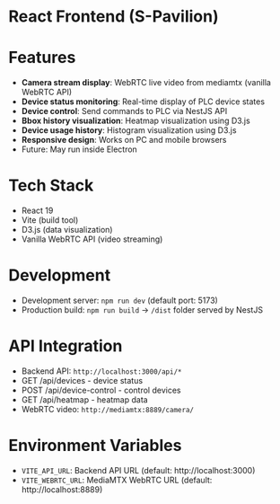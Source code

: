 # React Frontend (S-Pavilion)

# Features
- **Camera stream display**: WebRTC live video from mediamtx (vanilla WebRTC API)
- **Device status monitoring**: Real-time display of PLC device states
- **Device control**: Send commands to PLC via NestJS API
- **Bbox history visualization**: Heatmap visualization using D3.js
- **Device usage history**: Histogram visualization using D3.js
- **Responsive design**: Works on PC and mobile browsers
- Future: May run inside Electron

# Tech Stack
- React 19
- Vite (build tool)
- D3.js (data visualization)
- Vanilla WebRTC API (video streaming)

# Development
- Development server: `npm run dev` (default port: 5173)
- Production build: `npm run build` → `/dist` folder served by NestJS

# API Integration
- Backend API: `http://localhost:3000/api/*`
- GET /api/devices - device status
- POST /api/device-control - control devices
- GET /api/heatmap - heatmap data
- WebRTC video: `http://mediamtx:8889/camera/`

# Environment Variables
- `VITE_API_URL`: Backend API URL (default: http://localhost:3000)
- `VITE_WEBRTC_URL`: MediaMTX WebRTC URL (default: http://localhost:8889)